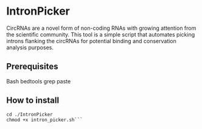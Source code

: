 # IntronPicker
CircRNAs are a novel form of non-coding RNAs with growing attention from the scientific community. This tool is a simple script that automates picking introns flanking the circRNAs for potential binding and conservation analysis purposes.

## Prerequisites
Bash
bedtools
grep
paste

## How to install

```git clone https://github.com/alexandruioanvoda/IntronPicker
cd ./IntronPicker
chmod +x intron_picker.sh```
